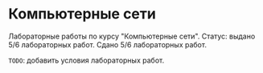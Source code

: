 # Компьютерные сети
Лабораторные работы по курсу "Компьютерные сети". 
Статус: выдано 5/6 лабораторных работ. Сдано 5/6 лабораторных работ.

```TODO```: добавить условия лабораторных работ. 